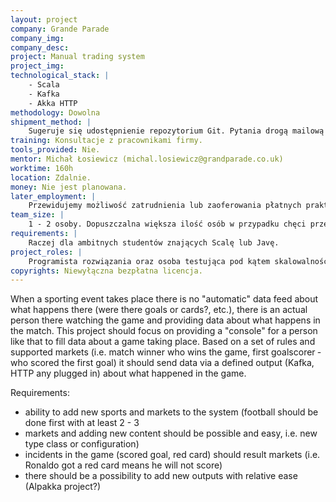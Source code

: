 ```yaml
---
layout: project
company: Grande Parade
company_img:
company_desc:
project: Manual trading system
project_img:
technological_stack: |
    - Scala
    - Kafka
    - Akka HTTP
methodology: Dowolna
shipment_method: |
    Sugeruje się udostępnienie repozytorium Git. Pytania drogą mailową lub na konsultacjach w siedzibie firmy Grand Parade, raz w tygodniu 1h.
training: Konsultacje z pracownikami firmy.
tools_provided: Nie.
mentor: Michał Łosiewicz (michal.losiewicz@grandparade.co.uk)
worktime: 160h
location: Zdalnie.
money: Nie jest planowana.
later_employment: |
    Przewidujemy możliwość zatrudnienia lub zaoferowania płatnych praktyk.
team_size: |
    1 - ­2 osoby. Dopuszczalna większa ilość osób w przypadku chęci przetestowania alternatywnych rozwiązań lub automatyzacji testów odporności (resilience tests).
requirements: |
    Raczej dla ambitnych studentów znających Scalę lub Javę.
project_roles: |
    Programista rozwiązania oraz osoba testująca pod kątem skalowalności i odporności.
copyrights: Niewyłączna bezpłatna licencja.
---
```

When a sporting event takes place there is no "automatic" data feed about what happens there (were there goals or cards?, etc.), there is an actual person there watching the game and providing data about what happens in the match. This project should focus on providing a "console" for a person like that to fill data about a game taking place. Based on a set of rules and supported markets (i.e. match winner ­who wins the game, first goalscorer ­ who scored the first goal) it should send data via a defined output (Kafka, HTTP any plugged in) about what happened in the game.

Requirements:
- ability to add new sports and markets to the system (football should be done first with at least 2­ - 3
- markets and adding new content should be possible and easy, i.e. new type class or configuration)
- incidents in the game (scored goal, red card) should result markets (i.e. Ronaldo got a red card means he will not score)
- there should be a possibility to add new outputs with relative ease (Alpakka project?)